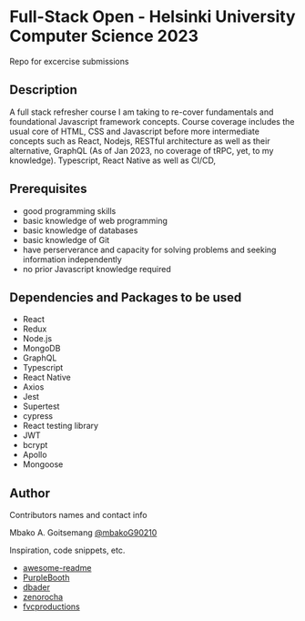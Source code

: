 # Full-Stack Open - Helsinki University Computer Science 2023

Repo for excercise submissions 

## Description

A full stack refresher course I am taking to re-cover fundamentals and foundational Javascript framework concepts.
Course coverage includes the usual core of HTML, CSS and Javascript before more intermediate concepts such as React, Nodejs, RESTful
architecture as well as their alternative, GraphQL (As of  Jan 2023, no coverage of tRPC, yet, to my knowledge).
Typescript, React Native as well as CI/CD, 


## Prerequisites

* good programming skills
* basic knowledge of web programming
* basic knowledge of databases
* basic knowledge of Git
* have perserverance and capacity for solving problems and seeking information independently
* no prior Javascript knowledge required

## Dependencies and Packages to be used

* React
* Redux
* Node.js
* MongoDB
* GraphQL
* Typescript
* React Native
* Axios
* Jest
* Supertest
* cypress
* React testing library
* JWT 
* bcrypt
* Apollo 
* Mongoose


## Author

Contributors names and contact info

Mbako A. Goitsemang 
[@mbakoG90210](https://twitter.com/mbakoG90210)

Inspiration, code snippets, etc.
* [awesome-readme](https://github.com/matiassingers/awesome-readme)
* [PurpleBooth](https://gist.github.com/PurpleBooth/109311bb0361f32d87a2)
* [dbader](https://github.com/dbader/readme-template)
* [zenorocha](https://gist.github.com/zenorocha/4526327)
* [fvcproductions](https://gist.github.com/fvcproductions/1bfc2d4aecb01a834b46)
